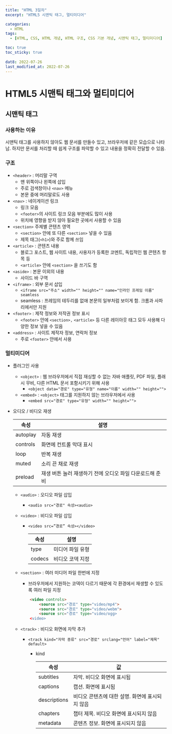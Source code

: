 ```yaml
---
title: "HTML 3일차"
excerpt: "HTML5 시맨틱 태그, 멀티미디어"

categories:
  - HTML
tags:
  - [HTML, CSS, HTML 개념, HTML 구조, CSS 기본 개념, 시맨틱 태그, 멀티미디어]

toc: true
toc_sticky: true
 
dat8: 2022-07-26
last_modified_at: 2022-07-26
---
```


# HTML5 시맨틱 태그와 멀티미디어

## 시맨틱 태그

### 사용하는 이유

시맨틱 태그를 사용하지 않아도 웹 문서를 만들수 있고, 브라우저에 같은 모습으로 나타남. 
하지만 문서를 처리할 때 쉽게 구조를 파악할 수 있고 내용을 정확히 전달할 수 있음.

### 구조

- `<header>` : 머리말 구역
    - 맨 위쪽이나 왼쪽에 삽입
    - 주로 검색창이나 `<nav>` 메뉴
    - 본문 중에 머리말로도 사용
- `<nav>` : 네이게이션 링크
    - 링크 모음
    - `<footer>`의 사이트 링크 모음 부분에도 많이 사용
    - 위치에 영향을 받지 않아 필요한 곳에서 사용할 수 있음
- `<section>` 주제별 콘텐츠 영역
    - `<section>` 안에 또 다른 `<section>` 넣을 수 있음
    - 제목 태그(`<h1>`)와 주로 함께 쓰임
- `<article>` : 콘텐츠 내용
    - 블로그 포스트, 웹 사이트 내용, 사용자가 등록한 코멘트, 독립적인 웹 콘텐츠 항목 등
    - `<article>` 안에 `<section>` 을 쓰기도 함
- `<aside>` : 본문 이외의 내용
    - 사이드 바 구역
- `<iframe>` : 외부 문서 삽입
    - `<iframe src="주소" width="" height="" name="인라인 프레임 이름" seamless`
    - seamless : 프레임의 테두리를 없애 본문의 일부처럼 보이게 함. 크롬과 사파리에서만 지원
- `<footer>` : 제작 정보와 저작권 정보 표시
    - `<footer>` 안에 `<section>,` `<article>` 등 다른 레이아웃 태그 모두 사용해 다양한 정보 넣을 수 있음
- `<address>` : 사이트 제작자 정보, 연락처 정보
    - 주로 `<footer>` 안에서 사용

### 멀티미디어

- 플러그인 사용
    - `<object>` : 웹 브라우저에서 직접 재싱할 수 없는 자바 애플릿, PDF 파일, 플래시 무비, 다른 HTML 문서 포함시키기 위해 사용
        - `<object data="경로" type="유형" name="이름" width="" height="">`
    - `<embed>` : `<object>` 태그를 지원하지 않는 브라우저에서 사용
        - `<embed src="경로" type="유형" width="" height="">`
- 오디오 / 비디오 재생

    | 속성 | 설명 |
    | --- | --- |
    | autoplay | 자동 재생 |
    | controls | 화면에 컨트롤 막대 표시 |
    | loop | 반복 재생 |
    | muted | 소리 끈 채로 재생 |
    | preload | 재생 버튼 눌러 재생하기 전에 오디오 파일 다운로드해 준비 |

    - `<audio>` : 오디오 파일 삽입
        - `<audio src="경로" 속성><audio>`
    - `<video>` : 비디오 파일 삽입
        - `<video src=”경로” 속성></video>`

            |속성|설명|
            |---|---|
            |type|미디어 파일 유형|
            |codecs|비디오 코덱 지정|
    - `<section>` : 여러 미디어 파일 한번에 지정
        - 브라우저에서 지원하는 코덱이 다르기 때문에 각 환경에서 재생할 수 있도록 여러 파일 지정
        ```html
            <video controls>
            	<source src="경로" type="video/mp4">
            	<source src="경로" type="video/webm">
            	<source src="경로" type="video/ogg>
            <video>
        ```
            
    - `<track>` : 비디오 화면에 자막 추가
        - `<track kind="자막 종류" src="경로" srclang="언어" label="제목" default>`
            - kind

                |속성|값|
                |---|---|
                |subtitles|자막. 비디오 화면에 표시됨|
                |captions|캡션. 화면에 표시됨|
                |descriptions|비디오 콘텐츠에 대한 설명. 화면에 표시되지 않음|
                |chapters|챕터 제목. 비디오 화면에 표시되지 않음|
                |metadata|콘텐츠 정보. 화면에 표시되지 않음|